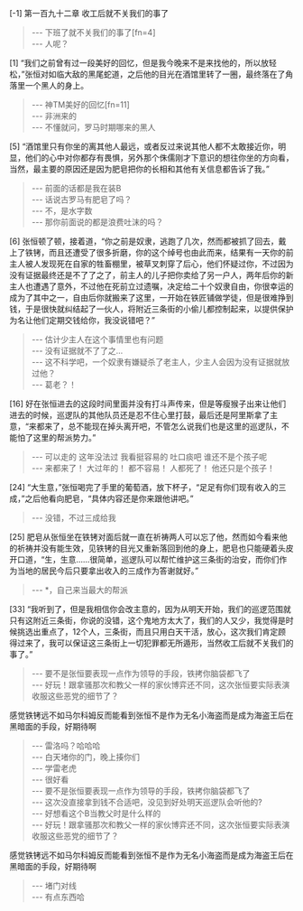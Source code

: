 
[-1] 第一百九十二章 收工后就不关我们的事了
>--- 下班了就不关我们的事了[fn=4]<br>
>--- 人呢？<br>

[1] “我们之前曾有过一段美好的回忆，但是我今晚来不是来找他的，所以放轻松，”张恒对如临大敌的黑尾蛇道，之后他的目光在酒馆里转了一圈，最终落在了角落里一个黑人的身上。
>--- 神TM美好的回忆[fn=11]<br>
>--- 非洲来的<br>
>--- 不懂就问，罗马时期哪来的黑人<br>

[5] “酒馆里只有你坐的离其他人最远，或者反过来说其他人都不太敢接近你，明显，他们的心中对你都存有畏惧，另外那个侏儒刚才下意识的想往你坐的方向看，当然，最主要的原因还是因为肥皂把你的长相和其他有关信息都告诉了我。”
>--- 前面的话都是我在装B<br>
>--- 话说古罗马有肥皂了吗？<br>
>--- 不，是水字数<br>
>--- 那你前面说的都是浪费吐沫的吗？<br>

[6] 张恒顿了顿，接着道，“你之前是奴隶，逃跑了几次，然而都被抓了回去，戴上了铁铐，而且还遭受了很多折磨，你的这个绰号也由此而来，结果有一天你的前主人被人发现死在自家的牲畜棚里，被草叉刺穿了后心，他们怀疑过你，不过因为没有证据最终还是不了了之了，前主人的儿子把你卖给了另一户人，两年后你的新主人也遭遇了意外，不过他在死前立过遗嘱，决定给二十个奴隶自由，你很幸运的成为了其中之一，自由后你就搬来了这里，一开始在铁匠铺做学徒，但是很难挣到钱，于是很快就纠结起了一伙人，将附近三条街的小偷儿都控制起来，以提供保护为名让他们定期交钱给你，我没说错吧？”
>--- 估计少主人在这个事情里也有问题<br>
>--- 没有证据就不了了之...<br>
>--- 这不科学吧，一个奴隶有嫌疑杀了老主人，少主人会因为没有证据就放过他？<br>
>--- 葛老？！<br>

[16] 好在张恒进去的这段时间里面并没有打斗声传来，但是等瘦猴子出来让他们进去的时候，巡逻队的其他队员还是忍不住心里打鼓，最后还是阿里斯拿了主意，“来都来了，总不能现在掉头离开吧，不管怎么说我们也是这里的巡逻队，不能怕了这里的帮派势力。”
>--- 可以走的
这年没法过
我看挺容易的
吐口痰吧
谁还不是个孩子呢<br>
>--- 来都来了！
大过年的！
都不容易！
人都死了！
他还只是个孩子！<br>

[24] “大生意，”张恒喝完了手里的葡萄酒，放下杯子，“足足有你们现有收入的三成，”之后他看向肥皂，“具体内容还是你来跟他讲吧。”
>--- 没错，不过三成给我<br>

[25] 肥皂从张恒坐在铁铐对面后就一直在祈祷两人可以忘了他，然而如今看来他的祈祷并没有能生效，见铁铐的目光又重新落回到他的身上，肥皂也只能硬着头皮开口道，“生，生意……很简单，巡逻队可以帮忙维护这三条街的治安，而你们作为当地的居民今后只要拿出收入的三成作为答谢就好。”
>--- *，自己来当最大的帮派<br>

[33] “我听到了，但是我相信你会改主意的，因为从明天开始，我们的巡逻范围就只有这附近三条街，你说的没错，这个鬼地方太大了，我们的人又少，我觉得是时候挑选出重点了，12个人，三条街，而且只用白天干活，放心，这次我们肯定顾得过来了，我可以保证这三条街上一切犯罪都无所遁形，当然收工后就不关我们的事了。”
>--- 要不是张恒要表现一点作为领导的手段，铁拷你脑袋都飞了<br>
>--- 好玩！跟拿骚那次和教父一样的家伙博弈还不同，这次张恒要实际表演收服这些恶党的细节了？

感觉铁铐远不如马尔科姆反而能看到张恒不是作为无名小海盗而是成为海盗王后在黑暗面的手段，好期待啊<br>
>--- 雷洛吗？哈哈哈<br>
>--- 白天堵你的门，晚上揍你们<br>
>--- 学雷老虎<br>
>--- 很好看<br>
>--- 要不是张恒要表现一点作为领导的手段，铁拷你脑袋都飞了<br>
>--- 这次没直接拿到钱不合适吧，没见到好处明天巡逻队会听他的?<br>
>--- 好想看这个B当教父时是什么样的<br>
>--- 好玩！跟拿骚那次和教父一样的家伙博弈还不同，这次张恒要实际表演收服这些恶党的细节了？

感觉铁铐远不如马尔科姆反而能看到张恒不是作为无名小海盗而是成为海盗王后在黑暗面的手段，好期待啊<br>
>--- 堵门对线<br>
>--- 有点东西哈<br>
